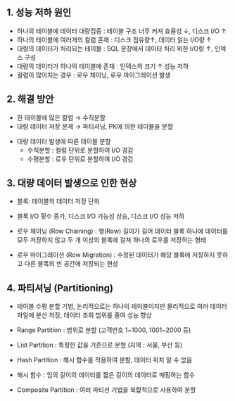 ## 1. 성능 저하 원인
- 하나의 테이블에 데이터 대량집중 : 테이블 구조 너무 커져 효율성 ↓, 디스크 I/O ↑
- 하나의 테이블에 여러개의 컬럼 존재 : 디스크 점유량↑, 데이터 읽는 I/O량 ↑
- 대량의 데이터가 처리되는 테이블 : SQL 문장에서 데이터 처리 위한 I/O량 ↑, 인덱스 구성
- 대량의 데이터가 하나의 테이블에 존재 : 인덱스의 크기 ↑ 성능 저하
- 컬럼이 많아지는 경우 : 로우 체이닝, 로우 마이그레이션 발생

## 2. 해결 방안
- 한 테이블에 많은 칼럼 → 수직분할
- 대량 데이터 저장 문제 → 파티셔닝, PK에 의한 테이블을 분할

* 대량 데이터 발생에 따른 테이블 분할
	- 수직분할 : 컬럼 단위로 분할하여 I/O 경감
	- 수평분할 : 로우 단위로 분할하여 I/O 경감

## 3. 대량 데이터 발생으로 인한 현상
- 블록: 테이블의 데이터 저장 단위
- 블록 I/O 횟수 증가, 디스크 I/O 가능성 상승, 디스크 I/O 성능 저하

- 로우 체이닝 (Row Chaining) : 행(Row) 길이가 길어 데이터 블록 하나에 데이터를 모두 저장하지 않고 두 개 이상의 블록에 걸쳐 하나의 로우를 저장하는 형태
- 로우 마이그레이션 (Row Migration) : 수정된 데이터가 해당 블록에 저장하지 못하고 다른 블록의 빈 공간에 저장되는 현상
## 4. 파티셔닝 (Partitioning)
- 테이블 수평 분할 기법, 논리적으로는 하나의 테이블이지만 물리적으로 여러 데이터파일에 분산 저장, 데이터 조회 범위를 줄여 성능 향상

- Range Partition : 범위로 분할 (고객번호 1~1000, 1001~2000 등)
- List Partition : 특정한 값을 기준으로 분할 (지역 : 서울, 부산 등)
- Hash Partition : 해시 함수를 적용하여 분할, 데이터 위치 알 수 없음

* 해시 함수 : 임의 길이의 데이터를 짧은 길이의 데이터로 매핑하는 함수
- Composite Partition : 여러 파티션 기법을 복합적으로 사용하여 분할